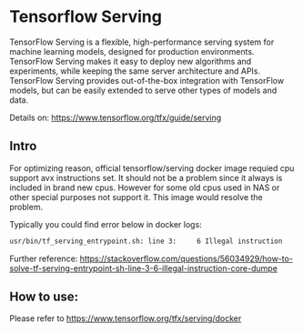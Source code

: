 # Tensorflow Serving

TensorFlow Serving is a flexible, high-performance serving system for machine learning models, designed for production environments. TensorFlow Serving makes it easy to deploy new algorithms and experiments, while keeping the same server architecture and APIs. TensorFlow Serving provides out-of-the-box integration with TensorFlow models, but can be easily extended to serve other types of models and data.

Details on:
https://www.tensorflow.org/tfx/guide/serving


## Intro

For optimizing reason, official tensorflow/serving docker image requied cpu support avx instructions set.
It should not be a problem since it always is included in brand new cpus. However for some old cpus used in NAS or other special purposes not support it. This image would resolve the problem.

Typically you could find error below in docker logs:
```bash
usr/bin/tf_serving_entrypoint.sh: line 3:     6 Illegal instruction     (core dumped) tensorflow_model_server --port=8500 --rest_api_port=8501 --model_name=${MODEL_NAME} --model_base_path=${MODEL_BASE_PATH}/${MODEL_NAME} "$@"
```

Further reference: https://stackoverflow.com/questions/56034929/how-to-solve-tf-serving-entrypoint-sh-line-3-6-illegal-instruction-core-dumpe

## How to use:

Please refer to https://www.tensorflow.org/tfx/serving/docker
